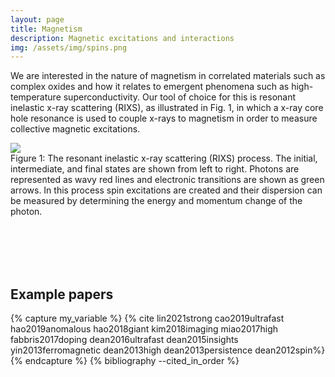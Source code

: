 ```yaml
---
layout: page
title: Magnetism
description: Magnetic excitations and interactions
img: /assets/img/spins.png
---
```


We are interested in the nature of magnetism in correlated materials such as complex oxides and how it relates to emergent phenomena such as high-temperature superconductivity. Our tool of choice for this is resonant inelastic x-ray scattering (RIXS), as illustrated in Fig. 1, in which a x-ray core hole resonance is used to couple x-rays to magnetism in order to measure collective magnetic excitations.  


<div class="img_row">
    <img class="col two center" src="{{ site.baseurl }}/assets/img/RIXS.png">
</div>
<div class="col two left caption">
    Figure 1: The resonant inelastic x-ray scattering (RIXS) process. The initial, intermediate, and final
states are shown from left to right. Photons are represented as wavy red lines and electronic transitions are shown as green arrows. In this process spin excitations are created and their dispersion can be measured by determining the energy and momentum change of the photon.
</div>

<br/><br/>
<br/><br/>


## Example papers
{% capture my_variable %}
{% cite lin2021strong cao2019ultrafast hao2019anomalous hao2018giant kim2018imaging miao2017high fabbris2017doping dean2016ultrafast dean2015insights yin2013ferromagnetic dean2013high dean2013persistence dean2012spin%}
{% endcapture %}
{% bibliography --cited_in_order %}
